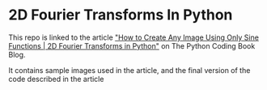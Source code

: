 # 2D Fourier Transforms In Python

This repo is linked to the article ["How to Create Any Image Using Only Sine Functions | 2D Fourier Transforms in Python"]() on The Python Coding Book Blog.

It contains sample images used in the article, and the final version of the code described in the article
